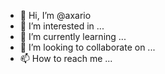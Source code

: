 - 👋 Hi, I’m @axario
- 👀 I’m interested in ...
- 🌱 I’m currently learning ...
- 💞️ I’m looking to collaborate on ...
- 📫 How to reach me ...

<!---
axario/axario is a ✨ special ✨ repository because its `README.md` (this file) appears on your GitHub profile.
You can click the Preview link to take a look at your changes.
--->
